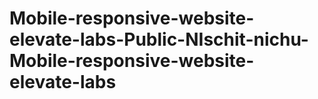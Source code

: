 # Mobile-responsive-website-elevate-labs-Public-NIschit-nichu-Mobile-responsive-website-elevate-labs